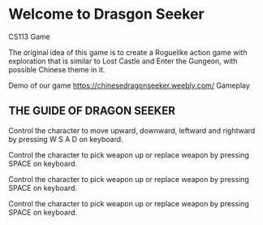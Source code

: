 # Welcome to Drasgon Seeker
CS113 Game

The original idea of this game is to create a Roguelike action game with exploration that is similar to Lost Castle and Enter the Gungeon, with possible Chinese theme in it.

Demo of our game https://chinesedragonseeker.weebly.com/
Gameplay


## THE GUIDE OF DRAGON SEEKER

Control the character to move upward, downward, leftward and rightward by pressing W S A D on keyboard.

Control the character to pick weapon up or replace weapon by pressing SPACE on keyboard.

Control the character to pick weapon up or replace weapon by pressing SPACE on keyboard.

Control the character to pick weapon up or replace weapon by pressing SPACE on keyboard.

